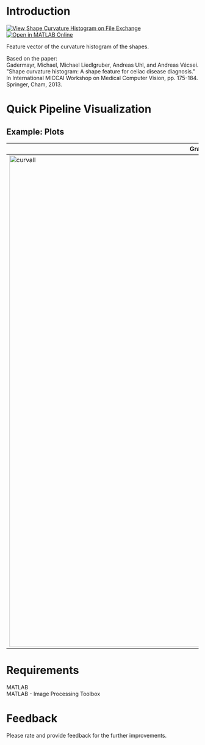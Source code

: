 # Introduction
[![View Shape Curvature Histogram on File Exchange](https://www.mathworks.com/matlabcentral/images/matlab-file-exchange.svg)](https://www.mathworks.com/matlabcentral/fileexchange/97002-shape-curvature-histogram) [![Open in MATLAB Online](https://www.mathworks.com/images/responsive/global/open-in-matlab-online.svg)](https://matlab.mathworks.com/open/github/v1?repo=preethamam/ShapeCurvatureHistogram)

Feature vector of the curvature histogram of the shapes.

Based on the paper: <br />
Gadermayr, Michael, Michael Liedlgruber, Andreas Uhl, and Andreas Vécsei. "Shape curvature histogram: A shape feature for celiac disease diagnosis." In International MICCAI Workshop on Medical Computer Vision, pp. 175-184. Springer, Cham, 2013.

# Quick Pipeline Visualization
## Example: Plots
| Gradients, orientations and curvature maps |
| ------------- |
| <img width="1286" alt="curvall" src="https://user-images.githubusercontent.com/28588878/127939435-fa092986-5a09-4304-89df-632d4a9a18ec.png"> |

# Requirements
MATLAB <br />
MATLAB - Image Processing Toolbox

# Feedback
Please rate and provide feedback for the further improvements.

